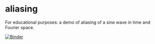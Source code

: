 # aliasing
For educational purposes: a demo of aliasing of a sine wave in time and Fourier space.

[![Binder](https://mybinder.org/badge_logo.svg)](https://mybinder.org/v2/gh/sfdejong/aliasing/main?labpath=aliasing.ipynb)
